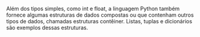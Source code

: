 Além dos tipos simples, como int e float, a linguagem Python também fornece algumas estruturas de dados compostas ou 
que contenham outros tipos de dados, chamadas estruturas contêiner. Listas, tuplas e dicionários são exemplos dessas estruturas.
